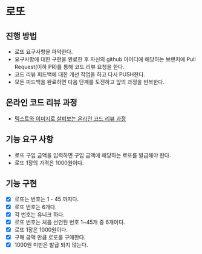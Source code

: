 # 로또
## 진행 방법
* 로또 요구사항을 파악한다.
* 요구사항에 대한 구현을 완료한 후 자신의 github 아이디에 해당하는 브랜치에 Pull Request(이하 PR)를 통해 코드 리뷰 요청을 한다.
* 코드 리뷰 피드백에 대한 개선 작업을 하고 다시 PUSH한다.
* 모든 피드백을 완료하면 다음 단계를 도전하고 앞의 과정을 반복한다.

## 온라인 코드 리뷰 과정
* [텍스트와 이미지로 살펴보는 온라인 코드 리뷰 과정](https://github.com/next-step/nextstep-docs/tree/master/codereview)

## 기능 요구 사항
- 로또 구입 금액을 입력하면 구입 금액에 해당하는 로또를 발급해야 한다.
- 로또 1장의 가격은 1000원이다.

## 기능 구현
- [x] 로또는 번호는 1 - 45 까지다.
- [X] 로또 번호는 6개다.
- [X] 각 번호는 유니크 하다.
- [x] 로또 번호는 처음 선언된 번호 1~45개 중 6개이다. 
- [X] 로또 1장은 1000원이다.
- [X] 구매 금액 만큼 로또를 구매한다.
- [X] 1000원 미만은 발급 되지 않는다.